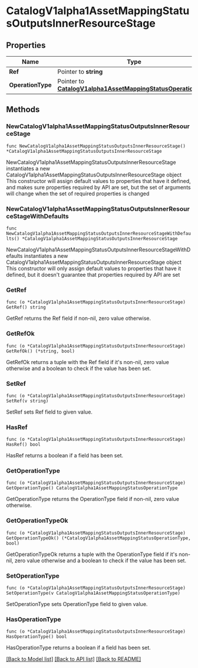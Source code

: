 # CatalogV1alpha1AssetMappingStatusOutputsInnerResourceStage

## Properties

Name | Type | Description | Notes
------------ | ------------- | ------------- | -------------
**Ref** | Pointer to **string** |  | [optional] 
**OperationType** | Pointer to [**CatalogV1alpha1AssetMappingStatusOperationType**](CatalogV1alpha1AssetMappingStatusOperationType.md) |  | [optional] 

## Methods

### NewCatalogV1alpha1AssetMappingStatusOutputsInnerResourceStage

`func NewCatalogV1alpha1AssetMappingStatusOutputsInnerResourceStage() *CatalogV1alpha1AssetMappingStatusOutputsInnerResourceStage`

NewCatalogV1alpha1AssetMappingStatusOutputsInnerResourceStage instantiates a new CatalogV1alpha1AssetMappingStatusOutputsInnerResourceStage object
This constructor will assign default values to properties that have it defined,
and makes sure properties required by API are set, but the set of arguments
will change when the set of required properties is changed

### NewCatalogV1alpha1AssetMappingStatusOutputsInnerResourceStageWithDefaults

`func NewCatalogV1alpha1AssetMappingStatusOutputsInnerResourceStageWithDefaults() *CatalogV1alpha1AssetMappingStatusOutputsInnerResourceStage`

NewCatalogV1alpha1AssetMappingStatusOutputsInnerResourceStageWithDefaults instantiates a new CatalogV1alpha1AssetMappingStatusOutputsInnerResourceStage object
This constructor will only assign default values to properties that have it defined,
but it doesn't guarantee that properties required by API are set

### GetRef

`func (o *CatalogV1alpha1AssetMappingStatusOutputsInnerResourceStage) GetRef() string`

GetRef returns the Ref field if non-nil, zero value otherwise.

### GetRefOk

`func (o *CatalogV1alpha1AssetMappingStatusOutputsInnerResourceStage) GetRefOk() (*string, bool)`

GetRefOk returns a tuple with the Ref field if it's non-nil, zero value otherwise
and a boolean to check if the value has been set.

### SetRef

`func (o *CatalogV1alpha1AssetMappingStatusOutputsInnerResourceStage) SetRef(v string)`

SetRef sets Ref field to given value.

### HasRef

`func (o *CatalogV1alpha1AssetMappingStatusOutputsInnerResourceStage) HasRef() bool`

HasRef returns a boolean if a field has been set.

### GetOperationType

`func (o *CatalogV1alpha1AssetMappingStatusOutputsInnerResourceStage) GetOperationType() CatalogV1alpha1AssetMappingStatusOperationType`

GetOperationType returns the OperationType field if non-nil, zero value otherwise.

### GetOperationTypeOk

`func (o *CatalogV1alpha1AssetMappingStatusOutputsInnerResourceStage) GetOperationTypeOk() (*CatalogV1alpha1AssetMappingStatusOperationType, bool)`

GetOperationTypeOk returns a tuple with the OperationType field if it's non-nil, zero value otherwise
and a boolean to check if the value has been set.

### SetOperationType

`func (o *CatalogV1alpha1AssetMappingStatusOutputsInnerResourceStage) SetOperationType(v CatalogV1alpha1AssetMappingStatusOperationType)`

SetOperationType sets OperationType field to given value.

### HasOperationType

`func (o *CatalogV1alpha1AssetMappingStatusOutputsInnerResourceStage) HasOperationType() bool`

HasOperationType returns a boolean if a field has been set.


[[Back to Model list]](../README.md#documentation-for-models) [[Back to API list]](../README.md#documentation-for-api-endpoints) [[Back to README]](../README.md)



